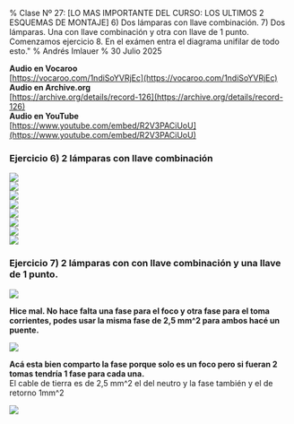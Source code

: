 % Clase Nº 27: [LO MAS IMPORTANTE DEL CURSO: LOS ULTIMOS 2 ESQUEMAS DE MONTAJE] 6) Dos lámparas con llave combinación. 7) Dos lámparas. Una con llave combinación y otra con llave de 1 punto. Comenzamos ejercicio 8. En el exámen entra el diagrama unifilar de todo esto."
% Andrés Imlauer
% 30 Julio 2025

**Audio en Vocaroo**      
[https://vocaroo.com/1ndiSoYVRjEc](https://vocaroo.com/1ndiSoYVRjEc)      
**Audio en Archive.org**      
[https://archive.org/details/record-126](https://archive.org/details/record-126)      
**Audio en YouTube**      
[https://www.youtube.com/embed/R2V3PACiUoU](https://www.youtube.com/embed/R2V3PACiUoU)      
   
### Ejercicio 6) 2 lámparas con llave combinación
![](https://blogger.googleusercontent.com/img/b/R29vZ2xl/AVvXsEgSrTjf-8wBSVTVGDK_A3RTY5MIieU197-vIR9HX1ws21IBEOAezoquTtiaLVHZkUouq-H6BxFjqar09hxzciCmtEhhD0QaT0mmvqP-6pAK4zERgMV7UYmnNHZeVN8VhTr-D-mj_MmZe6ff_Co5fHFH8im8rcI33zju6om8RO9RZD01ZXd-NfWngITDQuU/s4160/IMG_20250511_181942963.jpg)   
![](https://blogger.googleusercontent.com/img/b/R29vZ2xl/AVvXsEhZ2DqC1kepIAqus-2nNq8fCn5dMqMvqef01FtnM_AxkYCgRfzxmSn-Yzjn_cvpBdiyMXorvr41KvMH2QYr5qSbg-PK6YF291yoJFGfamhPjAjRjEpzMUbUukzOJqClTcz9haIRcQmtZ_GA5xQ4JAfdWLw6BMt3FTkydPsfULcOPAybIveWTfA4lDChtXc/s4160/IMG_20250514_202616901.jpg)   
![](https://blogger.googleusercontent.com/img/b/R29vZ2xl/AVvXsEil5ew5QVWeyV96tQLOsz_9yDA-mwfO7bNHoyhOXYbuhb-UrjfSBDkNpijhLxkOp0zzuWHXS9v4AA0WhQIzSqPV1fMIgLm67JoHgE-bOXI8LuLW_3sbNVlRvq4zZXmMes9KI8g68tZ5g8Bu9ruU9pDUO6WGmwAmPnifWBZ7yupkjAV0a2vOUugBxksc-Hg/s4160/IMG_20250519_192501319.jpg)   
![](https://blogger.googleusercontent.com/img/b/R29vZ2xl/AVvXsEgoURaeCkLIvvvqMfzPE7zgaeENkiA9u-7KedTOBzKTpgK2hasYh2RNgLLPQoC45TTFjAdrSqC_dk2ncQhSCCUmoJIEv1mShYpdBhn_Pexbg9n1jnwP-oLw2wHyBre2lmQ1fK4m_Aiv_3mLHqlP3opjD9vxN5I-C51X6LMg8_IeK1qGaoE7HF_HlqQCVNE/s4160/IMG_20250519_194858095.jpg)   
![](https://blogger.googleusercontent.com/img/b/R29vZ2xl/AVvXsEisJNs7rnMM3-H2FrxKEfhrQrfNj6jkWgr1HXPNMPmSgT2X1BXPNVhoLH1yNx7ZLiO1n39Z2sSlhz74n67d4w8bn22WeXToFgWMz_bFY5mud1_8ciPu7xxmBwBuR4hskn8tcHPP1Gcb2c9dUFbUVi3Pi3rvzuiUedIMtxOmQnDdQykVJB6cPW8giMR8FNc/s4160/IMG_20250519_200506332.jpg)   
![](https://blogger.googleusercontent.com/img/b/R29vZ2xl/AVvXsEhdnQOfPBWCpAxt8B7VWsj6dswVNaoI1j40lyIF0v6SDtnlHiLekszTgFRzWddGgQsRS6de1iMOl39HCXpqOgEDoKpHx-dF9iAHM9KatlzZ7b810qX7LSsvQKUtc2FN6YJ6ZKc8D96MX7gh5CKWKKbRd3osOFjAkvd5eV__Q1XWWfR94mzmiv6iNsh1M8o/s4160/IMG_20250519_200511478.jpg)   
![](https://blogger.googleusercontent.com/img/b/R29vZ2xl/AVvXsEjq9pGVB_R-NfOg1-f6_1x5lM25Rsq9Wt6gB7j2Qg_98V-9YwtjN21wRPfDFKwKVUuFFSTCdGJpJ118Jqy0RbyhnoOXQPmXbvBqrVGCrG689mJGWr_AplJYBqbHoJGpQH-ReYmgST00iGbH_Vov0UWB8MejKObXDdLgGedSvhbvAM1sfr3UHrHGFUBgRLk/s4160/IMG_20250519_202033785.jpg)   
![](https://blogger.googleusercontent.com/img/b/R29vZ2xl/AVvXsEg-vI-zGm1VTF9GOnuZZgzE_IQUHjj2NTlX1jKKyk10ls1YRTuEPiZ4hl6dJ9-knOCMFP4-gYcZjvihQzlYzq8gwtBgymjBqG7DJkvkLprrEfZtfa14sHfGbR_XyG3KuuaHtzjPKmWawohKYSvGHnty-jw2D9-X_IgcE4vxtvJiZORVTrOGy6ix62U2ZMM/s4160/IMG_20250519_203334764.jpg)   
### Ejercicio 7) 2 lámparas con con llave combinación y una llave de 1 punto.
![](https://blogger.googleusercontent.com/img/b/R29vZ2xl/AVvXsEgzu5poJnE2u75TZ3K3_eHp2LpK6NLlRVgMUpfDPcR2Ws8Qei2KASo2Cjgkrr8A0bU1TN-fhDk98m3FjSWMGyyxVRbEKzUm2ppi_E8yEpJykYoACD-tDhfB3GLVYPCguAe-gAWsPoWOvyBU_37AX-5mUXIh8dssEI7Yaku12HUjVXZgDW_WQzkmW_nRewY/s4160/IMG_20250519_215122711.jpg)   
   
**Hice mal. No hace falta una fase para el foco y otra fase para el toma corrientes, podes usar la misma fase de 2,5 mm^2 para ambos hacé un puente.**   
   
![](https://blogger.googleusercontent.com/img/b/R29vZ2xl/AVvXsEh9AAITWKroqzUF_x1-0O2oQI1L9aaeB_bPeKFviZuIO66Iy7RcIkZ8d-KyMGOeFbIjgrsitaA80zFzowrzo1y2hyphenhyphen17ALYcs1bHxMvy0cypAzk9fODg3GKvFAzcUVufeW_lhuwtBg3T0WRekZvj5tyuFaa17tNer4XMd2fMTxvO9zsMmC-FI01tSO3OLr0/s4160/IMG_20250519_215139860.jpg)   
   
**Acá esta bien comparto la fase porque solo es un foco pero si fueran 2 tomas tendría 1 fase para cada una.**   
El cable de tierra es de 2,5 mm^2 el del neutro y la fase también y el de retorno 1mm^2   
   
![](https://blogger.googleusercontent.com/img/b/R29vZ2xl/AVvXsEh9c5ZVsfrrKF9PvoWPhPi-xVB2IOctsbXMRDrzA82FpiDPYm2Fcsjc4dm3sU5CKd7EPTau_FmOsqsD61d0njpwltBA8VWT_AeDKdCuDTVHINclRpxGrlXGTWFQmfUtj6mmJOeTULpNajPofYacLf_Mix6nPdKHZ5mIPKkmJ8kEoEmXkDepNxhG06MeWqU/s4160/IMG_20250519_231731532.jpg)   


